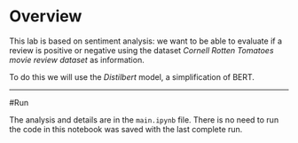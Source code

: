# Overview

This lab is based on sentiment analysis: we want to be able to evaluate if a review is positive or negative using the dataset *Cornell Rotten Tomatoes movie review dataset* as information.

To do this we will use the *Distilbert* model, a simplification of BERT.

---

#Run

The analysis and details are in the `main.ipynb` file. There is no need to run the code in this notebook was saved with the last complete run.